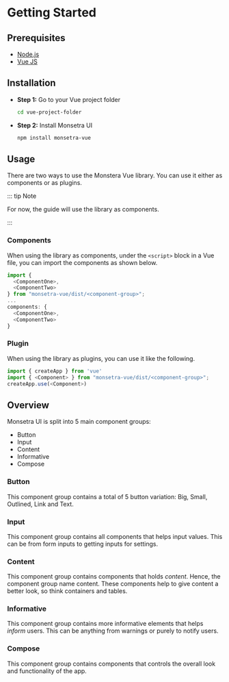 # Getting Started

## Prerequisites

* [Node.js](https://nodejs.org/en/)
* [Vue JS](https://vuejs.org/guide/introduction.html)

## Installation

* **Step 1:** Go to your Vue project folder

  ```sh
  cd vue-project-folder
  ```
* **Step 2:** Install Monsetra UI

  ```sh
  npm install monsetra-vue
  ```

## Usage

There are two ways to use the Monstera Vue library. You can use it either as components or as plugins.

::: tip Note

For now, the guide will use the library as components.

:::

### Components

When using the library as components, under the `<script>` block in a Vue file, you can import the components as shown below.

```js
import {
  <ComponentOne>,
  <ComponentTwo>
} from "monsetra-vue/dist/<component-group>";
...
components: {
  <ComponentOne>,
  <ComponentTwo>
}
```

### Plugin

When using the library as plugins, you can use it like the following.

```js
import { createApp } from 'vue'
import { <Component> } from "monsetra-vue/dist/<component-group>";
createApp.use(<Component>)
```

## Overview

Monsetra UI is split into 5 main component groups:

* Button
* Input
* Content
* Informative
* Compose

### Button

This component group contains a total of 5 button variation: Big, Small, Outlined, Link and Text.

### Input

This component group contains all components that helps input values. This can be from form inputs to getting inputs for settings.

### Content

This component group contains components that holds _content_. Hence, the component group name content. These components help to give content a better look, so think containers and tables.

### Informative

This component group contains more informative elements that helps _inform_ users. This can be anything from warnings or purely to notify users.

### Compose

This component group contains components that controls the overall look and functionality of the app.
